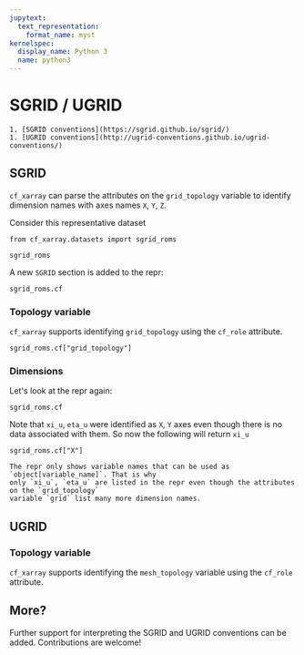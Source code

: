 ```yaml
---
jupytext:
  text_representation:
    format_name: myst
kernelspec:
  display_name: Python 3
  name: python3
---
```


# SGRID / UGRID

```{seealso}
1. [SGRID conventions](https://sgrid.github.io/sgrid/)
1. [UGRID conventions](http://ugrid-conventions.github.io/ugrid-conventions/)
```

## SGRID

`cf_xarray` can parse the attributes on the `grid_topology` variable to identify dimension names with axes names `X`, `Y`, `Z`.

Consider this representative dataset

```{code-cell}
from cf_xarray.datasets import sgrid_roms

sgrid_roms
```

A new `SGRID` section is added to the repr:

```{code-cell}
sgrid_roms.cf
```

### Topology variable

`cf_xarray` supports identifying `grid_topology` using the `cf_role` attribute.

```{code-cell}
sgrid_roms.cf["grid_topology"]
```

### Dimensions

Let's look at the repr again:

```{code-cell}
sgrid_roms.cf
```

Note that `xi_u`, `eta_u` were identified as `X`, `Y` axes even though
there is no data associated with them. So now the following will return `xi_u`

```{code-cell}
sgrid_roms.cf["X"]
```

```{tip}
The repr only shows variable names that can be used as `object[variable_name]`. That is why
only `xi_u`, `eta_u` are listed in the repr even though the attributes on the `grid_topology`
variable `grid` list many more dimension names.
```

## UGRID

### Topology variable

`cf_xarray` supports identifying  the `mesh_topology` variable using the `cf_role` attribute.

## More?

Further support for interpreting the SGRID and UGRID conventions can be added. Contributions are welcome!
